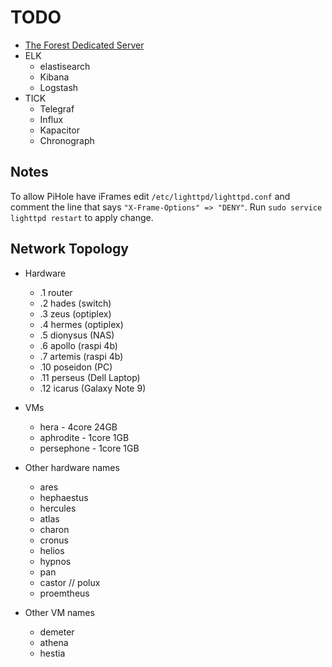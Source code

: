 # TODO

- [The Forest Dedicated Server](https://hub.docker.com/r/jammsen/the-forest-dedicated-server)
- ELK
    - elastisearch
    - Kibana
    - Logstash
- TICK
    - Telegraf
    - Influx
    - Kapacitor
    - Chronograph

## Notes

To allow PiHole have iFrames edit `/etc/lighttpd/lighttpd.conf` and comment the line that says `"X-Frame-Options" => "DENY"`.
Run `sudo service lighttpd restart` to apply change.

## Network Topology

- Hardware
    - .1 router
    - .2 hades (switch)
    - .3 zeus (optiplex)
    - .4 hermes (optiplex)
    - .5 dionysus (NAS)
    - .6 apollo (raspi 4b)
    - .7 artemis (raspi 4b)
    - .10 poseidon (PC)
    - .11 perseus (Dell Laptop)
    - .12 icarus (Galaxy Note 9)

- VMs
    - hera - 4core 24GB
    - aphrodite - 1core 1GB
    - persephone - 1core 1GB

- Other hardware names
    - ares
    - hephaestus
    - hercules
    - atlas
    - charon
    - cronus
    - helios
    - hypnos
    - pan
    - castor // polux
    - proemtheus

- Other VM names
    - demeter
    - athena
    - hestia

